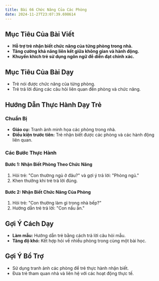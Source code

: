 ```yaml
---
title: Bài 66 Chức Năng Của Các Phòng 
date: 2024-11-27T23:07:39.698614
---
```


## Mục Tiêu Của Bài Viết
- **Hỗ trợ trẻ nhận biết chức năng của từng phòng trong nhà.**
- **Tăng cường khả năng liên kết giữa không gian và hành động.**
- **Khuyến khích trẻ sử dụng ngôn ngữ để diễn đạt chính xác.**

## Mục Tiêu Của Bài Dạy
- Trẻ nói được chức năng của từng phòng.
- Trẻ trả lời đúng các câu hỏi liên quan đến phòng và chức năng.

## Hướng Dẫn Thực Hành Dạy Trẻ

### Chuẩn Bị
- **Giáo cụ:** Tranh ảnh minh họa các phòng trong nhà.
- **Điều kiện trước tiên:** Trẻ nhận biết được các phòng và các hành động liên quan.

### Các Bước Thực Hành
#### Bước 1: Nhận Biết Phòng Theo Chức Năng
1. Hỏi trẻ: "Con thường ngủ ở đâu?" và gợi ý trả lời: "Phòng ngủ."
2. Khen thưởng khi trẻ trả lời đúng.

#### Bước 2: Nhận Biết Chức Năng Của Phòng
1. Hỏi trẻ: "Con thường làm gì trong nhà bếp?"
2. Hướng dẫn trẻ trả lời: "Con nấu ăn."

## Gợi Ý Cách Dạy
- **Làm mẫu:** Hướng dẫn trẻ bằng cách trả lời câu hỏi mẫu.
- **Tăng độ khó:** Kết hợp hỏi về nhiều phòng trong cùng một bài học.

## Gợi Ý Bổ Trợ
- Sử dụng tranh ảnh các phòng để trẻ thực hành nhận biết.
- Đưa trẻ tham quan nhà và liên hệ với các hoạt động thực tế.
